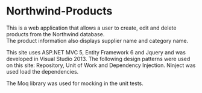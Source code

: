 Northwind-Products
==================
This is a web application that allows a user to create, edit and delete products from the Northwind database.  
The product information also displays supplier name and category name.

This site uses ASP.NET MVC 5, Entity Framework 6 and Jquery and was developed in Visual Studio 2013.
The following design patterns were used on this site:  Repository, Unit of Work and Dependency Injection.  Ninject was used
load the dependencies.

The Moq library was used for mocking in the unit tests.
